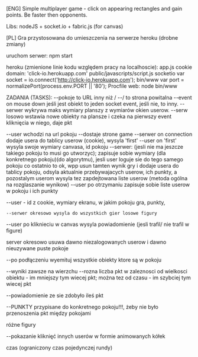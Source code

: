 [ENG] Simple multiplayer game - click on appearing rectangles and gain points. Be faster then opponents. 

Libs: nodeJS + socket.io + fabric.js (for canvas)


[PL] Gra przystosowana do umieszczenia na serwerze heroku (drobne zmiany)

uruchom serwer:		npm start

heroku (zmienione linie kodu względem pracy na localhoscie):
app.js cookie    domain: 'click-io.herokuapp.com'
public/javascripts/script.js socketio var socket = io.connect('http://click-io.herokuapp.com');
bin/www var port = normalizePort(process.env.PORT || '80');
Procfile 		web: node bin/www

ZADANIA (TASKS):
--pokoje to URL inny niż /
--/ to strona powitalna 
--event on mouse down jeśli jest obiekt to jeden socket event, jeśli nie, to inny. 
--serwer wykrywa maks wymiary planszy z wymiarów okien userow. 
--serw losowo wstawia nowe obiekty na plansze i czeka na pierwszy event kliknięcia w niego, daje pkt

--user wchodzi na url pokoju
--dostaje strone game
	--serwer on connection dodaje usera do tablicy userow (cookie), wysyla 'first'
--user on 'first' wysyla swoje wymiary canvasa, id pokoju
	--serwer: (jesli nie ma jeszcze takiego pokoju to musi go utworzyc); zapisuje sobie wymiary (dla konkretnego pokoju)(do algorytmu), jesli user loguje sie do tego samego pokoju co ostatnio to ok, wpp usun tamten wynik gry i dodaje usera do tablicy pokoju, odsyla aktualnie przebywajacych userow, ich punkty, a pozostalym userom wysyla tez zapdejtowana liste userow (metoda ogólna na rozglaszanie wynikow)
--user po otrzymaniu zapisuje sobie liste userow w pokoju i ich punkty

--user - id z cookie, wymiary ekranu, w jakim pokoju gra, punkty, 

	--serwer okresowo wysyla do wszystkich gier losowe figury
--user po kliknieciu w canvas wysyla powiadomienie (jesli trafil/ nie trafil w figure)




server okresowo usuwa dawno niezalogowanych userow i dawno nieuzywane puste pokoje

--po podłączeniu wyemituj wszystkie obiekty ktore są w pokoju

--wyniki zawsze na wierzchu
--rozna liczba pkt w zaleznosci od wielkosci obiektu - im mniejszy tym wiecej pkt; można tez od czasu - im szybciej tym wiecej pkt

--powiadomienie ze sie zdobyło ileś pkt

--PUNKTY przypisane do konkretnego pokoju!!!, żeby nie było przenoszenia pkt między pokojami

różne figury

--pokazanie kliknięć innych userów w formie animowanych kółek

czas (ograniczony czas pojedynczej rundy)
